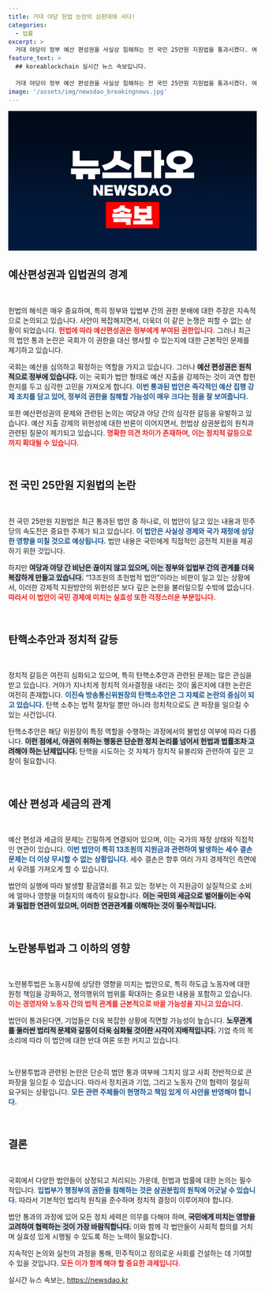```yaml
---
title: 거대 야당 헌법 논란의 심판대에 서다!
categories:
  - 법률
excerpt: >
  거대 야당이 정부 예산 편성권을 사실상 침해하는 전 국민 25만원 지원법을 통과시켰다. 여당은 초헌법적 행위라며 강력 반발, 헌법적 논란이 심화되고 있다. 이 법안이 국가 재정에 미칠 영향과 입법부와 행정부의 권한 충돌이 주목받고 있다.
feature_text: >
  ## koreablockchain 실시간 뉴스 속보입니다.

  거대 야당이 정부 예산 편성권을 사실상 침해하는 전 국민 25만원 지원법을 통과시켰다. 여당은 초헌법적 행위라며 강력 반발, 헌법적 논란이 심화되고 있다. 이 법안이 국가 재정에 미칠 영향과 입법부와 행정부의 권한 충돌이 주목받고 있다.
image: '/assets/img/newsdao_breakingnews.jpg'
---
```


<p><img src="/assets/img/newsdao_breakingnews.jpg" alt="koreablockchain 속보" /></p>

<h2 data-ke-size="size26">예산편성권과 입법권의 경계</h2>

<p data-ke-size="size16">&nbsp;</p>

<p>헌법의 해석은 매우 중요하며, 특히 정부와 입법부 간의 권한 분배에 대한 주장은 지속적으로 논의되고 있습니다. 사안이 복잡해지면서, 더욱더 이 같은 논쟁은 피할 수 없는 상황이 되었습니다. <b><span style="color: #ee2323;">헌법에 따라 예산편성권은 정부에게 부여된 권한입니다.</span></b> 그러나 최근의 법안 통과 논란은 국회가 이 권한을 대신 행사할 수 있는지에 대한 근본적인 문제를 제기하고 있습니다.</p>

<p>국회는 예산을 심의하고 확정하는 역할을 가지고 있습니다. 그러나 <b><span style="background-color: #21538527;">예산 편성권은 원칙적으로 정부에 있습니다.</span></b> 이는 국회가 법안 형태로 예산 지출을 강제하는 것이 과연 합헌한지를 두고 심각한 고민을 가져오게 합니다. <b><span style="color: #1a5490;">이번 통과된 법안은 즉각적인 예산 집행 강제 조치를 담고 있어, 정부의 권한을 침해할 가능성이 매우 크다는 점을 잘 보여줍니다.</span></b></p>

<p>또한 예산편성권의 문제와 관련된 논의는 여당과 야당 간의 심각한 갈등을 유발하고 있습니다. 예산 지출 강제의 위헌성에 대한 반론이 이어지면서, 헌법상 삼권분립의 원칙과 관련된 질문이 제기되고 있습니다. <b><span style="color: #ee2323;">명확한 의견 차이가 존재하며, 이는 정치적 갈등으로까지 확대될 수 있습니다.</span></b></p>

<p data-ke-size="size16">&nbsp;</p>

<h2 data-ke-size="size26">전 국민 25만원 지원법의 논란</h2>

<p data-ke-size="size16">&nbsp;</p>

<p>전 국민 25만원 지원법은 최근 통과된 법안 중 하나로, 이 법안이 담고 있는 내용과 민주당의 속도전은 중요한 주제가 되고 있습니다. <b><span style="color: #1a5490;">이 법안은 사실상 경제와 국가 재정에 상당한 영향을 미칠 것으로 예상됩니다.</span></b> 법안 내용은 국민에게 직접적인 금전적 지원을 제공하기 위한 것입니다.</p>

<p>하지만 <b><span style="background-color: #21538527;">여당과 야당 간 비난은 끊이지 않고 있으며, 이는 정부와 입법부 간의 관계를 더욱 복잡하게 만들고 있습니다.</span></b> “13조원의 초헌법적 법안”이라는 비판이 일고 있는 상황에서, 이러한 강제적 지원방안의 위헌성은 보다 깊은 논란을 불러일으킬 수밖에 없습니다. <b><span style="color: #ee2323;">따라서 이 법안이 국민 경제에 미치는 실효성 또한 걱정스러운 부분입니다.</span></b></p>

<p data-ke-size="size16">&nbsp;</p>

<h2 data-ke-size="size26">탄핵소추안과 정치적 갈등</h2>

<p data-ke-size="size16">&nbsp;</p>

<p>정치적 갈등은 여전히 심화되고 있으며, 특히 탄핵소추안과 관련된 문제는 많은 관심을 받고 있습니다. 거야가 지나치게 정치적 의사결정을 내리는 것이 옳은지에 대한 논란은 여전히 존재합니다. <b><span style="color: #1a5490;">이진숙 방송통신위원장의 탄핵소추안은 그 자체로 논란의 중심이 되고 있습니다.</span></b> 탄핵 소추는 법적 절차일 뿐만 아니라 정치적으로도 큰 파장을 일으킬 수 있는 사건입니다.</p>

<p>탄핵소추안은 해당 위원장이 특정 역할을 수행하는 과정에서의 불법성 여부에 따라 다릅니다. <b><span style="background-color: #21538527;">이런 점에서, 야권이 취하는 행동은 단순한 정치 논리를 넘어서 헌법과 법률조차 고려해야 하는 난제입니다.</span></b> 탄핵을 시도하는 것 자체가 정치적 유불리와 관련하여 깊은 고찰이 필요합니다.</p>

<p data-ke-size="size16">&nbsp;</p>

<h2 data-ke-size="size26">예산 편성과 세금의 관계</h2>

<p data-ke-size="size16">&nbsp;</p>

<p>예산 편성과 세금의 문제는 긴밀하게 연결되어 있으며, 이는 국가의 재정 상태와 직접적인 연관이 있습니다. <b><span style="color: #1a5490;">이번 법안이 특히 13조원의 지원금과 관련하여 발생하는 세수 결손 문제는 더 이상 무시할 수 없는 상황입니다.</span></b> 세수 결손은 향후 여러 가지 경제적인 측면에서 우려를 가져오게 할 수 있습니다.</p>

<p>법안의 실행에 따라 발생할 황금열쇠를 쥐고 있는 정부는 이 지원금이 실질적으로 소비에 얼마나 영향을 미칠지의 예측이 필요합니다. <b><span style="background-color: #21538527;">이는 국민의 세금으로 벌어들이는 수익과 밀접한 연관이 있으며, 이러한 연관관계를 이해하는 것이 필수적입니다.</span></b> </p>

<p data-ke-size="size16">&nbsp;</p>

<h2 data-ke-size="size26">노란봉투법과 그 이하의 영향</h2>

<p data-ke-size="size16">&nbsp;</p>

<p>노란봉투법은 노동시장에 상당한 영향을 미치는 법안으로, 특히 하도급 노동자에 대한 원청 책임을 강화하고, 쟁의행위의 범위를 확대하는 중요한 내용을 포함하고 있습니다. <b><span style="color: #ee2323;">이는 경영자와 노동자 간의 법적 관계를 근본적으로 바꿀 가능성을 지니고 있습니다.</span></b> </p>

<p>법안이 통과된다면, 기업들은 더욱 복잡한 상황에 직면할 가능성이 높습니다. <b><span style="background-color: #21538527;">노무관계를 둘러싼 법리적 문제와 갈등이 더욱 심화될 것이란 시각이 지배적입니다.</span></b> 기업 측의 목소리에 따라 이 법안에 대한 반대 여론 또한 커지고 있습니다.</p>

<p data-ke-size="size16">&nbsp;</p>

<p>노란봉투법과 관련된 논란은 단순히 법안 통과 여부에 그치지 않고 사회 전반적으로 큰 파장을 일으킬 수 있습니다. 따라서 정치권과 기업, 그리고 노동자 간의 협력이 절실히 요구되는 상황입니다. <b><span style="color: #1a5490;">모든 관련 주체들이 현명하고 책임 있게 이 사안을 반영해야 합니다.</span></b></p>

<p data-ke-size="size16">&nbsp;</p>

<h2 data-ke-size="size26">결론</h2>

<p data-ke-size="size16">&nbsp;</p>

<p>국회에서 다양한 법안들이 상정되고 처리되는 가운데, 헌법과 법률에 대한 논의는 필수적입니다. <b><span style="color: #1a5490;">입법부가 행정부의 권한을 침해하는 것은 삼권분립의 원칙에 어긋날 수 있습니다.</span></b> 따라서 기본적인 법리적 원칙을 준수하며 정치적 결정이 이루어져야 합니다. </p>

<p>법안 통과의 과정에 있어 모든 정치 세력은 의무를 다해야 하며, <b><span style="background-color: #21538527;">국민에게 미치는 영향을 고려하여 협력하는 것이 가장 바람직합니다.</span></b> 이와 함께 각 법안들이 사회적 합의를 거치며 실효성 있게 시행될 수 있도록 하는 노력이 필요합니다. </p>

<p>지속적인 논의와 실천의 과정을 통해, 민주적이고 정의로운 사회를 건설하는 데 기여할 수 있을 것입니다. <b><span style="color: #ee2323;">모든 이가 함께 해야 할 중요한 과제입니다.</span></b></p>
실시간 뉴스 속보는, <a href="https://newsdao.kr" rel="dofollow">https://newsdao.kr</a>



